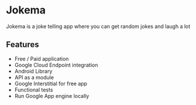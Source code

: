 # Jokema
Jokema is a joke telling app where you can get random jokes and laugh a lot

## Features
* Free / Paid application
* Google Cloud Endpoint integration
* Android Library
* API as a module
* Google Interstitial for free app
* Functional tests
* Run Google App engine locally